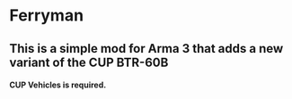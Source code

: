 # Ferryman
## This is a simple mod for Arma 3 that adds a new variant of the CUP BTR-60B
#### CUP Vehicles is required.
